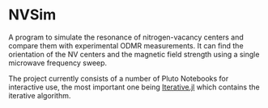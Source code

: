 # NVSim

A program to simulate the resonance of nitrogen-vacancy centers and compare them with experimental ODMR measurements.
It can find the orientation of the NV centers and the magnetic field strength using a single microwave frequency sweep.

The project currently consists of a number of Pluto Notebooks for interactive use, the most important one being [Iterative.jl](Notebooks/Iterative/Iterative.jl) which contains the iterative algorithm.
